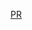 [PR](https://github.com/dmitriy-kochetkov/middle.messenger.praktikum.yandex/pull/3 "Pull Request»")
